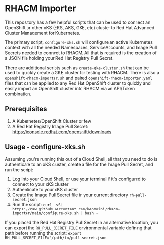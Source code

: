 # RHACM Importer

This repository has a few helpful scripts that can be used to connect an OpenShift or other xKS (EKS, AKS, GKE, etc) cluster to Red Hat Advanced Cluster Management for Kubernetes.

The primary script, `configure-xks.sh` will configure an active Kubernetes context with all the needed Namespaces, ServiceAccounts, and Image Pull Secrets needed to connect to RHACM.  All that is required is the creation of a JSON file holding your Red Hat Registry Pull Secret.

There are additional scripts such as `create-gke-cluster.sh` that can be used to quickly create a GKE cluster for testing with RHACM.  There is also a `openshift-rhacm-importer.sh` and paired `openshift-rhacm-importer.yaml` files that can be applied to any Red Hat OpenShift cluster to quickly and easily import an OpenShift cluster into RHACM via an API/Token combination.

## Prerequisites

1. A Kubernetes/OpenShift Cluster or few
2. A Red Hat Registry Image Pull Secret: https://console.redhat.com/openshift/downloads

## Usage - configure-xks.sh

Assuming you're running this out of a Cloud Shell, all that you need to do is authenticate to an xKS cluster, create a file for the Image Pull Secret, and run the script:

1. Log into your Cloud Shell, or use your terminal if it's configured to connect to your xKS cluster
2. Authenticate to your xKS cluster
3. Create the Image Pull Secret file in your current directory `rh-pull-secret.json`
4. Run the script: `curl -sSL https://raw.githubusercontent.com/kenmoini/rhacm-importer/main/configure-xks.sh | bash -`

If you placed the Red Hat Registry Pull Secret in an alternative location, you can export the `RH_PULL_SECRET_FILE` environmental variable defining that path before running the script: `export RH_PULL_SECRET_FILE="/path/to/pull-secret.json`
